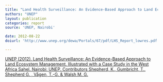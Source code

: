 ```yaml
---
title: "Land Health Surveillance: An Evidence-Based Approach to Land Ecosystem Management."
authors: "UNEP"
layout: publication
categories: report
source: 'UNEP, Nairobi'

date: 2012-08-22
doiurl: 'http://www.unep.org/dewa/Portals/67/pdf/LHS_Report_lowres.pdf'

---
```


[UNEP (2012). Land Health Surveillance: An Evidence-Based Approach to Land Ecosystem Management. Illustrated with a Case Study in the West Africa Sahel. Nairobi: UNEP. Contributors Shepherd, K., Gumbricht, T., Shepherd G. , Vågen, T.-G. & Walsh M. G.](http://www.unep.org/dewa/Portals/67/pdf/LHS_Report_lowres.pdf)
